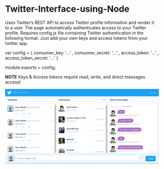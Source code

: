 # Twitter-Interface-using-Node

Uses Twitter’s REST API to access Twitter profile information and render it to a user. The page automatically authenticates access to your Twitter profile. Requires config.js file containing Twitter authentication in the following format. Just add your own keys and access tokens from your twitter app.

var config = {
    consumer_key:         '...'
  , consumer_secret:      '...'
  , access_token:         '...'
  , access_token_secret:  '...'
}

module.exports = config;

**NOTE**
Keys & Access tokens require read, write, and direct messages access!

![alt text](https://raw.githubusercontent.com/Hem-Bhatt/Twitter-Interface-using-Node/master/screenshots/twiti.png)
